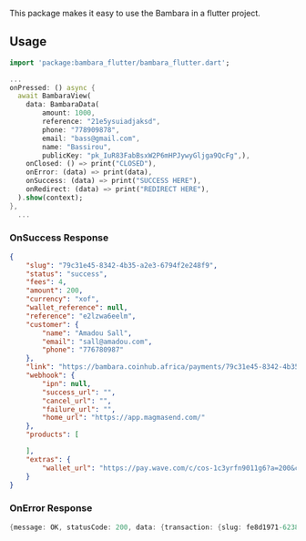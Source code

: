 <!--
This README describes the package. If you publish this package to pub.dev,
this README's contents appear on the landing page for your package.

For information about how to write a good package README, see the guide for
[writing package pages](https://dart.dev/guides/libraries/writing-package-pages).

For general information about developing packages, see the Dart guide for
[creating packages](https://dart.dev/guides/libraries/create-library-packages)
and the Flutter guide for
[developing packages and plugins](https://flutter.dev/developing-packages).
-->

This package makes it easy to use the Bambara in a flutter project.

## Usage

```dart
import 'package:bambara_flutter/bambara_flutter.dart';

...
onPressed: () async {
  await BambaraView(
    data: BambaraData(
        amount: 1000,
        reference: "21e5ysuiadjaksd",
        phone: "778909878",
        email: "bass@gmail.com",
        name: "Bassirou",
        publicKey: "pk_IuR83FabBsxW2P6mHPJywyGljga9QcFg",),
    onClosed: () => print("CLOSED"),
    onError: (data) => print(data),
    onSuccess: (data) => print("SUCCESS HERE"),
    onRedirect: (data) => print("REDIRECT HERE"),
  ).show(context);
},
  ...
```
### OnSuccess Response
```json
{
    "slug": "79c31e45-8342-4b35-a2e3-6794f2e248f9",
    "status": "success",
    "fees": 4,
    "amount": 200,
    "currency": "xof",
    "wallet_reference": null,
    "reference": "e2lzwa6eelm",
    "customer": {
        "name": "Amadou Sall",
        "email": "sall@amadou.com",
        "phone": "776780987"
    },
    "link": "https://bambara.coinhub.africa/payments/79c31e45-8342-4b35-a2e3-6794f2e248f9",
    "webhook": {
        "ipn": null,
        "success_url": "",
        "cancel_url": "",
        "failure_url": "",
        "home_url": "https://app.magmasend.com/"
    },
    "products": [

    ],
    "extras": {
        "wallet_url": "https://pay.wave.com/c/cos-1c3yrfn9011g6?a=200&c=XOF&m=Kopar%20Express"
    }
}
```
### OnError Response
```dart
{message: OK, statusCode: 200, data: {transaction: {slug: fe8d1971-6238-47de-8a05-16fa502445dd, status: failed, fees: 6, amount: 300, currency: xof, wallet_reference: null, reference: f1Z3zIb2zlZoiccZt6tkmwg6c2iivM, customer: {name: Bassirou, email: bass@gmail.com, phone: 786338816}, link: https://bambara.coinhub.africa/payments/fe8d1971-6238-47de-8a05-16fa502445dd, webhook: {ipn: null, success_url: , cancel_url: , failure_url: , home_url: https://forge.laravel.com}, products: [], extras: {wallet_url: null}}}}
```